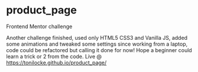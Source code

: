 # product_page
Frontend Mentor challenge

Another challenge finished, used only HTML5 CSS3 and Vanilla JS, 
added some animations and tweaked some settings since working from a laptop,
code could be refactored but calling it done for now! Hope a beginner could learn a trick or 2 from the code.
Live @  https://tonilocke.github.io/product_page/
